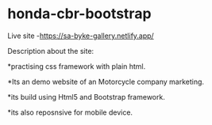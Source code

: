 # honda-cbr-bootstrap

Live site -https://sa-byke-gallery.netlify.app/

Description about the site:

*practising css framework with plain html.

*Its an demo website of an Motorcycle  company marketing.

*its build using Html5 and Bootstrap framework.

*its also reposnsive for mobile device.
